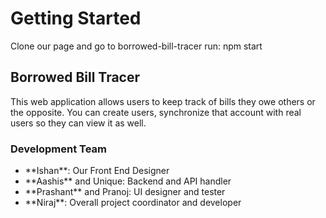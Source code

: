 <h1>Getting Started</h1>
Clone our page and go to borrowed-bill-tracer
run: npm start
<h2>Borrowed Bill Tracer</h2>
This web application allows users to keep track of bills they owe others or the opposite. You can create users, synchronize that account with real users so they can view it as well.
<h3>Development Team</h3>
<ul>
  <li>**Ishan**: Our Front End Designer</li>
  <li>**Aashis** and Unique: Backend and API handler</li>
  <li>**Prashant** and Pranoj: UI designer and tester</li>
  <li>**Niraj**: Overall project coordinator and developer</li>
</ul>
